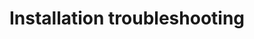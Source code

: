 ---
lang: en
layout: doc
permalink: /doc/installation-troubleshooting/
redirect_to: https://qubes-doc-rst.readthedocs.io/en/latest/user/troubleshooting/installation-troubleshooting.html
ref: 224
title: Installation troubleshooting
---